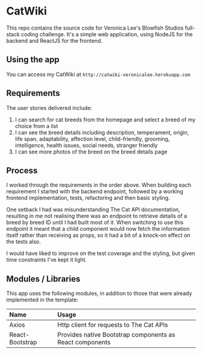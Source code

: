 # CatWiki

This repo contains the source code for Veronica Lee's Blowfish Studios full-stack coding challenge. 
It's a simple web application, using NodeJS for the backend and ReactJS for the frontend.

## Using the app
You can access my CatWiki at
`http://catwiki-veronicalee.herokuapp.com`

## Requirements

The user stories delivered include:
1. I can search for cat breeds from the homepage and select a breed of my choice from a list
2. I can see the breed details including description, temperament, origin, life span, adaptability, affection level, child-friendly, grooming, intelligence, health issues, social needs, stranger friendly
3. I can see more photos of the breed on the breed details page

## Process

I worked through the requirements in the order above. When building each requirement I started with the backend endpoint, 
followed by a working frontend implementation, tests, refactoring and then basic styling.

One setback I had was misunderstanding The Cat API documentation, resulting in me not realising there was an endpoint
to retrieve details of a breed by breed ID until I had built most of it. When switching to use this endpoint it meant that a child component
would now fetch the information itself rather than receiving as props, so it had a bit of a knock-on effect on the tests also.

I would have liked to improve on the test coverage and the styling, but given time constraints I've kept it light.

## Modules / Libraries

This app uses the following modules, in addition to those that were already implemented in the template:

|      Name      | Usage  |
| :------------- | :---------- |
|  Axios  | Http client for requests to The Cat APIs  |
|  React-Bootstrap  | Provides native Bootstrap components as React components  |

